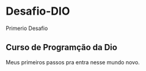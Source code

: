 # Desafio-DIO
Primerio Desafio
## Curso de Programção da Dio
Meus primeiros passos pra entra nesse mundo novo.
